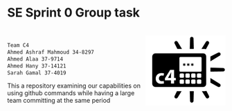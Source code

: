 <h1>SE Sprint 0 Group task</h1> <br/>
<img align="right" src="C4_logo.png" />

    Team C4
    Ahmed Ashraf Mahmoud 34-8297
    Ahmed Alaa 37-9714
    Ahmed Hany 37-14121
    Sarah Gamal 37-4019
    

This a repository examining our capabilities on using github commands while having a large team committing at the same period
